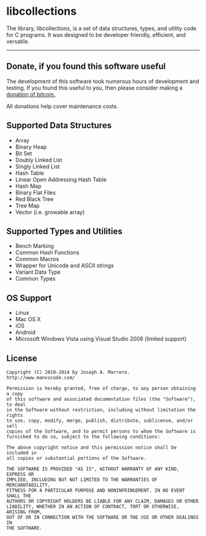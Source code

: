 # libcollections

The library, libcollections, is a set of data structures, types, and utility code for C programs. It was designed to be developer friendly, efficient, and versatile.

----------

## Donate, if you found this software useful

The development of this software took numerous hours of development and testing.  If you found this useful to you, then please consider making a [donation of bitcoin.](https://bitpay.com/cart/add?itemId=EsmrSz5Us7n6FjTGcDzvg8)

All donations help cover maintenance costs.

## Supported Data Structures
 * Array
 * Binary Heap
 * Bit Set
 * Doubly Linked List
 * Singly Linked List
 * Hash Table
 * Linear Open Addressing Hash Table
 * Hash Map
 * Binary Flat Files
 * Red Black Tree
 * Tree Map
 * Vector (i.e. growable array)

## Supported Types and Utilities
 * Bench Marking
 * Common Hash Functions
 * Common Macros
 * Wrapper for Unicode and ASCII strings
 * Variant Data Type
 * Common Types

## OS Support
 * Linux
 * Mac OS X
 * iOS
 * Android
 * Microsoft Windows Vista using Visual Studio 2008 (limited support)

## License
    Copyright (C) 2010-2014 by Joseph A. Marrero.  http://www.manvscode.com/
    
    Permission is hereby granted, free of charge, to any person obtaining a copy
    of this software and associated documentation files (the "Software"), to deal
    in the Software without restriction, including without limitation the rights
    to use, copy, modify, merge, publish, distribute, sublicense, and/or sell
    copies of the Software, and to permit persons to whom the Software is
    furnished to do so, subject to the following conditions:
    
    The above copyright notice and this permission notice shall be included in
    all copies or substantial portions of the Software.
    
    THE SOFTWARE IS PROVIDED "AS IS", WITHOUT WARRANTY OF ANY KIND, EXPRESS OR
    IMPLIED, INCLUDING BUT NOT LIMITED TO THE WARRANTIES OF MERCHANTABILITY,
    FITNESS FOR A PARTICULAR PURPOSE AND NONINFRINGEMENT. IN NO EVENT SHALL THE
    AUTHORS OR COPYRIGHT HOLDERS BE LIABLE FOR ANY CLAIM, DAMAGES OR OTHER
    LIABILITY, WHETHER IN AN ACTION OF CONTRACT, TORT OR OTHERWISE, ARISING FROM,
    OUT OF OR IN CONNECTION WITH THE SOFTWARE OR THE USE OR OTHER DEALINGS IN
    THE SOFTWARE.
